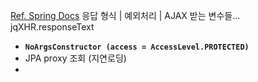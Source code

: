 [Ref. Spring Docs](https://docs.spring.io/spring-framework/docs/current/javadoc-api/org/springframework/http/ResponseEntity.html)
응답 형식 | 예외처리 | AJAX 받는 변수들...
jqXHR.responseText


- **`NoArgsConstructor (access = AccessLevel.PROTECTED)`**
- JPA proxy 조회 (지연로딩)
- 